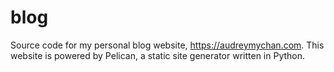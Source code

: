 # blog
Source code for my personal blog website, https://audreymychan.com. This website is powered by Pelican, a static site generator written in Python.
